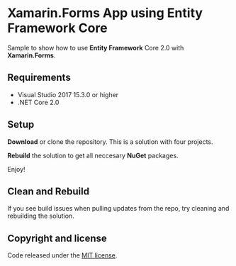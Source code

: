 # Xamarin.Forms App using Entity Framework Core

Sample to show how to use **Entity Framework** Core 2.0 with **Xamarin.Forms**.

## Requirements

* Visual Studio 2017 15.3.0 or higher
* .NET Core 2.0

## Setup

**Download** or clone the repository. This is a solution with four projects.

**Rebuild** the solution to get all neccesary **NuGet** packages.

Enjoy!

## Clean and Rebuild

If you see build issues when pulling updates from the repo, try cleaning and rebuilding the solution.

## Copyright and license

Code released under the [MIT license](https://opensource.org/licenses/MIT).